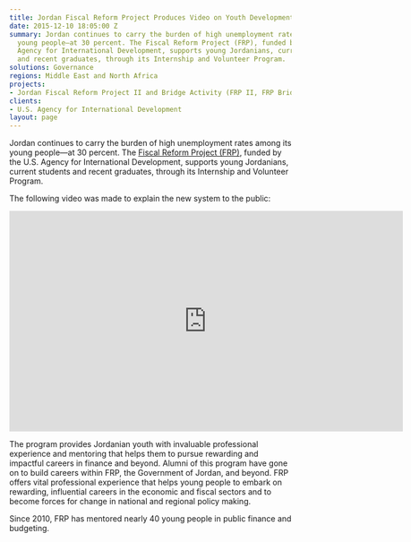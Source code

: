 ```yaml
---
title: Jordan Fiscal Reform Project Produces Video on Youth Development Programming
date: 2015-12-10 18:05:00 Z
summary: Jordan continues to carry the burden of high unemployment rates among its
  young people—at 30 percent. The Fiscal Reform Project (FRP), funded by the U.S.
  Agency for International Development, supports young Jordanians, current students
  and recent graduates, through its Internship and Volunteer Program.
solutions: Governance
regions: Middle East and North Africa
projects:
- Jordan Fiscal Reform Project II and Bridge Activity (FRP II, FRP Bridge)
clients:
- U.S. Agency for International Development
layout: page
---
```


Jordan continues to carry the burden of high unemployment rates among its young people—at 30 percent. The [Fiscal Reform Project (FRP)][1], funded by the U.S. Agency for International Development, supports young Jordanians, current students and recent graduates, through its Internship and Volunteer Program.

The following video was made to explain the new system to the public:

<iframe allowfullscreen="" frameborder="0" height="394" mozallowfullscreen="" src="https://player.vimeo.com/video/148241730" webkitallowfullscreen="" width="703"></iframe>

The program provides Jordanian youth with invaluable professional experience and mentoring that helps them to pursue rewarding and impactful careers in finance and beyond. Alumni of this program have gone on to build careers within FRP, the Government of Jordan, and beyond. FRP offers vital professional experience that helps young people to embark on rewarding, influential careers in the economic and fiscal sectors and to become forces for change in national and regional policy making.

Since 2010, FRP has mentored nearly 40 young people in public finance and budgeting.

[1]: /our-work/projects/jordan-fiscal-reform-project-ii-and-bridge-activity-frp-ii-frp-bridge
